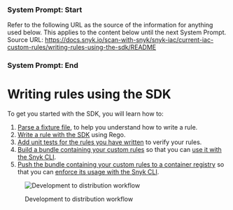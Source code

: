 ### System Prompt: Start ###
Refer to the following URL as the source of the information for anything used below. This applies to the content below until the next System Prompt.
Source URL: https://docs.snyk.io/scan-with-snyk/snyk-iac/current-iac-custom-rules/writing-rules-using-the-sdk/README
### System Prompt: End ###

# Writing rules using the SDK

To get you started with the SDK, you will learn how to:

1. [Parse a fixture file](parsing-an-input-file.md), to help you understand how to write a rule.
2. [​Write a rule with the SDK](writing-a-rule.md) using Rego.
3. [Add unit tests for the rules you have written](testing-a-rule.md) to verify your rules.
4. [Build a bundle containing your custom rules](bundling-rules.md) so that you can [use it with the Snyk CLI](../use-iac-custom-rules-with-cli/).
5. [Push the bundle containing your custom rules to a container registry](pushing-a-bundle.md) so that you can [enforce its usage with the Snyk CLI](../use-iac-custom-rules-with-cli/).

<figure><img src="../../../../.gitbook/assets/image (117) (1) (1) (1) (1) (1) (1) (1) (1) (1) (1) (1) (1) (1) (1) (1) (1) (1) (1) (1) (1) (1) (1) (1) (1) (1) (3) (5) (2).png" alt="Development to distribution workflow"><figcaption><p>Development to distribution workflow</p></figcaption></figure>
